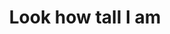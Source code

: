 ---
layout: item
raw_url: https://prdwebappstorage.blob.core.windows.net/kansaspattons/images/gallery-2009-10-18/img58723.jpg
thumb_url: https://prdwebappstorage.blob.core.windows.net/kansaspattons/images/gallery-2009-10-18/thumb_img58723.jpg
post: blog/2009-10-18-pumpkin-patch.md
index: 6
title: Look how tall I am
---